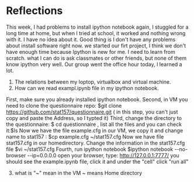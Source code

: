 Reflections
===========
This week, I had problems to install ipython notebook again, I stuggled for a long time at home, but when I tried at school,
it worked and nothing wrong with it. I have no idea about it. Good thing is I don't have any problems about install software
right now. we started our firt project, I think we don't have enough time because Ipython is new for me. I need to learn 
from scratch. what I can do is ask classmates or other friends, but none of them know ipython very well. 
Our group went the office hour today, I learned a lot.
1. The relations between my loptop, virtualbox and virtual machine.
2. How can we read exampl.ipynb file in my ipython notebook.

First, make sure you already installed ipython notebook. 
Second, in VM you need to clone the questionnaire repo: $git clone https://github.com/stat157/questionnaire.git ( in this step, 
you can't just copy and paste the Address, so I typted it)
Third, change the directory to the questionnaire: $ cd questionnaire , list all the files and you can check it:$ls 
Now we have the file example.cfg in our VM, we copy it and change name to stat157 : $cp example.cfg ~/stat157.cfg
Now we have file stat157.cfg in our homedirectory. Change the information in the stat157.cfg file $vi ~/stat157.cfg
Fourth, run ipython notebook $ipython notebook --no-browser --ip=0.0.0.0
open your browser, type: http://127.0.0.1:7777/ you should see the example.ipynb file, click it and under the "cell"  click "run all"

3. what is "~" mean in the VM
 ~ means Home directory
